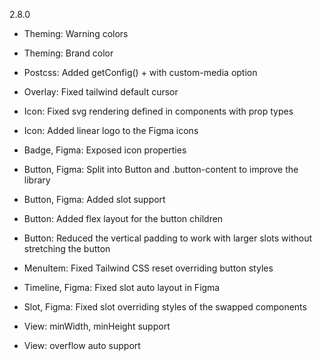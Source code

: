 2.8.0

- Theming: Warning colors
- Theming: Brand color
- Postcss: Added getConfig() + with custom-media option

- Overlay: Fixed tailwind default cursor
- Icon: Fixed svg rendering defined in components with prop types
- Icon: Added linear logo to the Figma icons

- Badge, Figma: Exposed icon properties
- Button, Figma: Split into Button and .button-content to improve the library
- Button, Figma: Added slot support
- Button: Added flex layout for the button children
- Button: Reduced the vertical padding to work with larger slots without stretching the button
- MenuItem: Fixed Tailwind CSS reset overriding button styles

- Timeline, Figma: Fixed slot auto layout in Figma
- Slot, Figma: Fixed slot overriding styles of the swapped components
- View: minWidth, minHeight support
- View: overflow auto support
